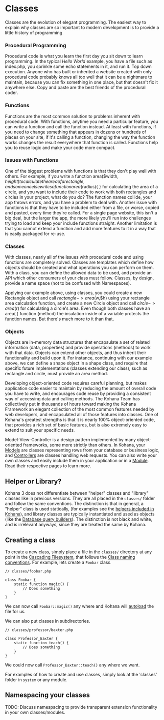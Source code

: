 # Classes

Classes are the evolution of elegant programming. The easiest way to explain why classes are so important to modern development is to provide a little history of programming. 

### Procedural Programming

Procedural code is what you learn the first day you sit down to learn programming. In the typical *Hello World* example, you have a file such as index.php, you sprinkle some echo statements in it, and run it. Top down execution. Anyone who has built or inherited a website created with only procedural code probably knows all too well that it can be a nightmare to maintain, because you can fix something in one place, but that doesn't fix it anywhere else. Copy and paste are the best friends of the procedural coder.

### Functions

Functions are the most common solution to problems inherent with procedural code. With functions, anytime you need a particular feature, you can write a function and call the function instead. At least with functions, if you need to change something that appears in dozens or hundreds of places on your site, if it's calling a function, changing the way the function works changes the result everywhere that function is called. Functions help you to reuse logic and make your code more compact.

### Issues with Functions

One of the biggest problems with functions is that they don't play well with others. For example, if you write a function area($width, $height){ } to calculate the area of a rectangle, and someone else writes a function area($radius){ } for calculating the area of a circle, and you want to include their code to work with both rectangles and circles in your project, what do you do? The function names collide, your app throws errors, and you have a problem to deal with. Another issue with functions is that they have to be included either from a file, or worse, copied and pasted, every time they're called. For a single page website, this isn't a big deal, but the larger the app, the more likely you'll run into challenges trying to load and keep your include functions straight. Another limitation is that you cannot extend a function and add more features to it in a way that is easily packaged for re-use.

### Classes

With classes, nearly all of the issues with procedural code and using functions are completely solved. Classes are templates which define how objects should be created and what operations you can perform on them. With a class, you can define the allowed data to be used, and provide an API which other consumers of your class must follow. Classes, by design, provide a name space (not to be confused with Namespaces). 

Applying our example above, using classes, you could create a new Rectangle object and call $rectangle->area($w,$h) using your rectangle area calculation function, and create a new Circle object and call $circle->area($r) for calculating a circle's area. Even though both classes have an area( ) function (method) the insulation inside of a variable protects the function names. But there's much more to it than that.

### Objects

Objects are in-memory data structures that encapsulate a set of related information (data, properties) and provide operations (methods) to work with that data. Objects can extend other objects, and thus inherit their functionality and build upon it. For instance, continuing with our example above, we can define a shape object in a shape class, and require that specific future implementations (classes extending our class), such as rectangle and circle, must provide an area method. 

Developing object-oriented code requires careful planning, but makes application code easier to maintain by reducing the amount of overall code you have to write, and encourages code reuse by providing a consistent way of accessing data and calling methods. The Kohana Team has collectively put in thousands of hours toward making the Kohana Framework an elegant collection of the most common features needed by web developers, and encapsulated all of those features into classes. One of Kohana's greatest strengths is that it is nearly 100% object-oriented code, that provides a rich set of basic features, but is also extremely easy to extend to suit your specific needs. 

Model-View-Controller is a design pattern implemented by many object-oriented frameworks, some more strictly than others. In Kohana, your [Models](mvc/models) are classes representing rows from your database or business logic, and [Controllers](mvc/controllers) are classes handling web requests. You can also write your own classes and easily include them in your application or in a [Module](modules). Read their respective pages to learn more.

## Helper or Library?

Kohana 3 does not differentiate between "helper" classes and "library" classes like in previous versions.  They are all placed in the `classes/` folder and follow the same conventions.  The distinction is that in general, a "helper" class is used statically,  (for examples see the [helpers included in Kohana](helpers)), and library classes are typically instantiated and used as objects (like the [Database query builders](../database/query/builder)).  The distinction is not black and white, and is irrelevant anyways, since they are treated the same by Kohana.

## Creating a class

To create a new class, simply place a file in the `classes/` directory at any point in the [Cascading Filesystem](files), that follows the [Class naming conventions](conventions#class-names-and-file-location).  For example, lets create a `Foobar` class.

	// classes/foobar.php
	
	class Foobar {
		static function magic() {
			// Does something
		}
	}
	
We can now call `Foobar::magic()` any where and Kohana will [autoload](autoloading) the file for us.

We can also put classes in subdirectories.

	// classes/professor/baxter.php
	
	class Professor_Baxter {
		static function teach() {
			// Does something
		}
	}
	
We could now call `Professor_Baxter::teach()` any where we want.

For examples of how to create and use classes, simply look at the 'classes' folder in `system` or any module.

## Namespacing your classes

TODO: Discuss namespacing to provide transparent extension functionality in your own classes/modules.
